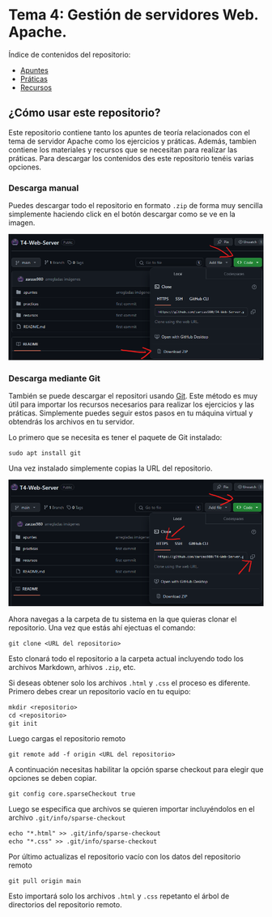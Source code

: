 # Tema 4: Gestión de servidores Web. Apache.

Índice de contenidos del repositorio:

* [Apuntes](/apuntes/)
* [Práticas](/practicas)
* [Recursos](/recursos)

## ¿Cómo usar este repositorio?

Este repositorio contiene tanto los apuntes de teoría relacionados con el tema de servidor Apache como los ejercicios y práticas. Además, tambien contiene los materiales y recursos que se necesitan para realizar las práticas. Para descargar los contenidos des este repositorio tenéis varias opciones.

### Descarga manual

Puedes descargar todo el repositorio en formato `.zip` de forma muy sencilla simplemente haciendo click en el botón descargar como se ve en la imagen.

![](img/zip.png)

### Descarga mediante Git

También se puede descargar el repositori usando [Git](https://git-scm.com/). Este método es muy útil para importar los recursos necesarios para realizar los ejercicios y las práticas. Simplemente puedes seguir estos pasos en tu máquina virtual y obtendrás los archivos en tu servidor.

Lo primero que se necesita es tener el paquete de Git instalado:

```
sudo apt install git
```

Una vez instalado simplemente copias la URL del repositorio. 

![](img/git.png)

Ahora navegas a la carpeta de tu sistema en la que quieras clonar el repositorio. Una vez que estás ahí ejectuas el comando:

```
git clone <URL del repositorio>
```
Esto clonará todo el repositorio a la carpeta actual incluyendo todo los archivos Markdown, arhivos `.zip`, etc.

Si deseas obtener solo los archivos `.html` y `.css` el proceso es diferente. Primero debes crear un repositorio vacío en tu equipo:
```
mkdir <repositorio>
cd <repositorio>
git init
```
Luego cargas el repositorio remoto
```
git remote add -f origin <URL del repositorio>
````
A continuación necesitas habilitar la opción sparse checkout para elegir que opciones se deben copiar.
```
git config core.sparseCheckout true
```

Luego se especifica que archivos se quieren importar incluyéndolos en el archivo `.git/info/sparse-checkout`
```
echo "*.html" >> .git/info/sparse-checkout
echo "*.css" >> .git/info/sparse-checkout
```
Por último actualizas el repositorio vacío con los datos del repositorio remoto
```
git pull origin main
```

Esto importará solo los archivos `.html` y `.css` repetanto el árbol de directorios del repositorio remoto.


